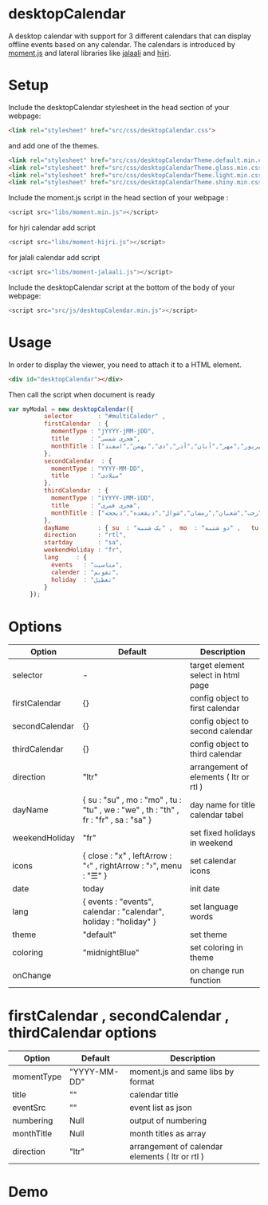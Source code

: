 # desktopCalendar
A desktop calendar with support for 3 different calendars that can display offline events based on any calendar.
The calendars is introduced by [moment.js](https://github.com/moment/moment) and lateral libraries like [jalaali](https://github.com/jalaali/moment-jalaali) and [hijri](https://github.com/xsoh/moment-hijri).

# Setup
Include the desktopCalendar stylesheet in the head section of your webpage:
```html
<link rel="stylesheet" href="src/css/desktopCalendar.css">
```
and add one of the themes.
```html
<link rel="stylesheet" href="src/css/desktopCalendarTheme.default.min.css">
<link rel="stylesheet" href="src/css/desktopCalendarTheme.glass.min.css">
<link rel="stylesheet" href="src/css/desktopCalendarTheme.light.min.css">
<link rel="stylesheet" href="src/css/desktopCalendarTheme.shiny.min.css">
```
Include the moment.js script in the head section of your webpage :
```js
<script src="libs/moment.min.js"></script>
```
for hjri calendar add script
```js
<script src="libs/moment-hijri.js"></script>
```
for jalali calendar add script
```js
<script src="libs/moment-jalaali.js"></script>
```
Include the desktopCalendar script at the bottom of the body of your webpage:
```js
<script src="src/js/desktopCalendar.min.js"></script>
```
# Usage
In order to display the viewer, you need to attach it to a HTML element.
```html
<div id="desktopCalendar"></div>
```
Then call the script when document is ready
```js
var myModal = new desktopCalendar({
          selector       : "#multiCaleder" ,
          firstCalendar  : {
            momentType : "jYYYY-jMM-jDD",
            title      : "هجری شمسی",
            monthTitle : ["فروردین","اردیبهشت","خرداد","تیر","مرداد","شهریور","مهر","آبان","آذر","دی","بهمن","اسفند"
          },
          secondCalendar  : {
            momentType : "YYYY-MM-DD",
            title      : "میلادی"
          },
          thirdCalendar  : {
            momentType : "iYYYY-iMM-iDD",
            title      : "هجری قمری",
            monthTitle : ["محرم","صفر","ربیع الاول","ربیع الثانی","جمادی الاول","جمادی الثانی","رجب","شعبان","رمضان","شوال","ذیقعده","ذیحجه"]
          },
          dayName        : { su  : "یک شنبه" ,  mo  : "دو شنبه" ,   tu  : "سه شنبه" ,   we  : "چهار شنبه" ,   th  : "پنچ شنبه" ,   fr  : "جمعه" ,  sa  : "شنبه" },
          direction      : "rtl",
          startday       : "sa",
          weekendHoliday : "fr",
          lang     : {
            events   : "مناسبت",
            calender : "تقویم",
            holiday  : "تعطیل"
          }
      });
```
# Options
| Option | Default |Description |
| --- | --- | --- |
| selector| - | target element select in html page |
| firstCalendar| {} | config object to first calendar |
| secondCalendar| {} | config object to second calendar|
| thirdCalendar| {} | config object to third calendar|
| direction| "ltr" | arrangement of elements ( ltr or rtl )|
| dayName| { su  : "su" ,  mo  : "mo" ,  tu  : "tu" ,  we  : "we" ,  th  : "th" ,  fr  : "fr" ,         sa  : "sa" } | day name for title calendar tabel|
| weekendHoliday| "fr" | set fixed holidays in weekend|
| icons| { close : "x" , leftArrow : "&lsaquo;" , rightArrow  : "&rsaquo;", menu : "&#9776;" } | set calendar icons|
| date| today | init date|
| lang| { events   : "events",   calendar : "calendar",    holiday  : "holiday"  } | set language words |
| theme| "default" | set theme |
| coloring| "midnightBlue" | set coloring in theme|
| onChange|  | on change run function|

# firstCalendar , secondCalendar ,  thirdCalendar options
| Option | Default | Description |
| --- | --- | --- |
| momentType | "YYYY-MM-DD" | moment.js and same libs by format |
| title | "" | calendar title |
| eventSrc | "" | event list as json |
| numbering | Null | output of numbering  |
| monthTitle | Null | month titles as array |
| direction | "ltr" | arrangement of calendar elements ( ltr or rtl ) |


# Demo
